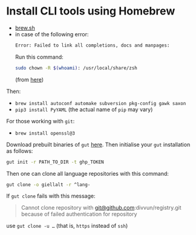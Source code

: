 # Install CLI tools using Homebrew

- [brew.sh](https://brew.sh/index_nn)
- in case of the following error:
  ```sh
  Error: Failed to link all completions, docs and manpages:
  ```
  Run this command:
  ```sh
  sudo chown -R $(whoami): /usr/local/share/zsh
  ```
  (from [here](https://github.com/Homebrew/discussions/discussions/600))

Then:
- `brew install autoconf automake subversion pkg-config gawk saxon`
- `pip3 install PyYAML` (the actual name of `pip` may vary)

For those working with `git`:
- `brew install openssl@3`

Download prebuilt binaries of `gut` [here](https://divvun.no/divvun/gut).
Then initialise your `gut` installation as follows:

```sh
gut init -r PATH_TO_DIR -t ghp_TOKEN
```

Then one can clone all language repositories with this command:

```sh
gut clone -o giellalt -r ^lang-
```

If `gut clone` fails with this message:

> Cannot clone repository with git@github.com:divvun/registry.git because of failed authentication for repository

use `gut clone -u …` (that is, `https` instead of `ssh`)
